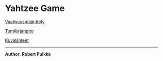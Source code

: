 <h1>Yahtzee Game</h1>


[Vaativuusmäärittely](https://github.com/rpulkka/otm-harjoitustyo/blob/master/dokumentaatio/vaativuusmaarittely.md)

[Tuntikirjanpito](https://github.com/rpulkka/otm-harjoitustyo/blob/master/dokumentaatio/tuntikirjanpito.md)

[Kuvalähteet](https://github.com/rpulkka/otm-harjoitustyo/blob/master/dokumentaatio/kuvalahteet.md)

---

**Author: Robert Pulkka**

